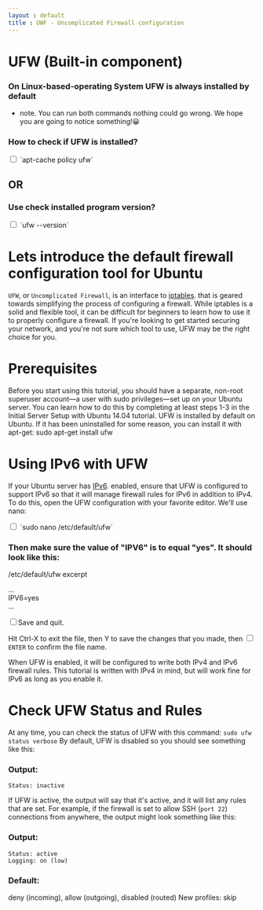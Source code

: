```yaml
---
layout : default
title : UWF - Uncomplicated Firewall configuration
---
```


# UFW (Built-in component)

<h3>On Linux-based-operating System UFW is always installed by default</h3>

*  note. You can run both commands nothing could go wrong. We hope you are going to notice something!:grinning:

<h3>How to check if UFW is installed?</h3>
<input type="checkbox" class="sidebar-checkbox" id="sidebar-checkbox">
`apt-cache policy ufw`

<h2>OR</h2>

<h3>Use check installed program version?</h3>
<input type="checkbox" class="sidebar-checkbox" id="sidebar-checkbox">
`ufw --version`

#  Lets introduce the default firewall configuration tool for Ubuntu

`UFW`, or `Uncomplicated Firewall`, is an interface to [iptables](/glossary/iptables.html). that is geared towards simplifying the process of configuring a firewall. While iptables is a solid and flexible tool, it can be difficult for beginners to learn how to use it to properly configure a firewall. If you're looking to get started securing your network, and you're not sure which tool to use, UFW may be the right choice for you.

# Prerequisites
Before you start using this tutorial, you should have a separate, non-root superuser account—a user with sudo privileges—set up on your Ubuntu server. You can learn how to do this by completing at least steps 1-3 in the Initial Server Setup with Ubuntu 14.04 tutorial.
UFW is installed by default on Ubuntu. If it has been uninstalled for some reason, you can install it with apt-get:
sudo apt-get install ufw


# Using IPv6 with UFW

If your Ubuntu server has [IPv6](/glossary/ipv4andipv6info.html). enabled, ensure that UFW is configured to support IPv6 so that it will manage firewall rules for IPv6 in addition to IPv4. To do this, open the UFW configuration with your favorite editor. We'll use nano:

<input type="checkbox" class="sidebar-checkbox" id="sidebar-checkbox">
`sudo nano /etc/default/ufw`


<h3>Then make sure the value of "IPV6" is to equal "yes". It should look like this:</h3>

/etc/default/ufw excerpt


...<br />
IPV6=yes
<br />
...

<input type="checkbox" class="sidebar-checkbox" id="sidebar-checkbox">Save and quit.

 Hit Ctrl-X to exit the file, then Y to save the changes that you made, then <input type="checkbox" class="sidebar-checkbox" id="sidebar-checkbox">`ENTER` to confirm the file name.


When UFW is enabled, it will be configured to write both IPv4 and IPv6 firewall rules.
This tutorial is written with IPv4 in mind, but will work fine for IPv6 as long as you enable it.


# Check UFW Status and Rules

At any time, you can check the status of UFW with this command:
`sudo ufw status verbose`
By default, UFW is disabled so you should see something like this:
<h3>Output:</h3>

`Status: inactive`

If UFW is active, the output will say that it's active, and it will list any rules that are set. For example, if the firewall is set to allow SSH (`port 22`) connections from anywhere, the output might look something like this:

<h3>Output:</h3>
<pre><code>Status: active
Logging: on (low)
</code></pre>

<h3>Default:</h3> deny (incoming), allow (outgoing), disabled (routed)
New profiles: skip

